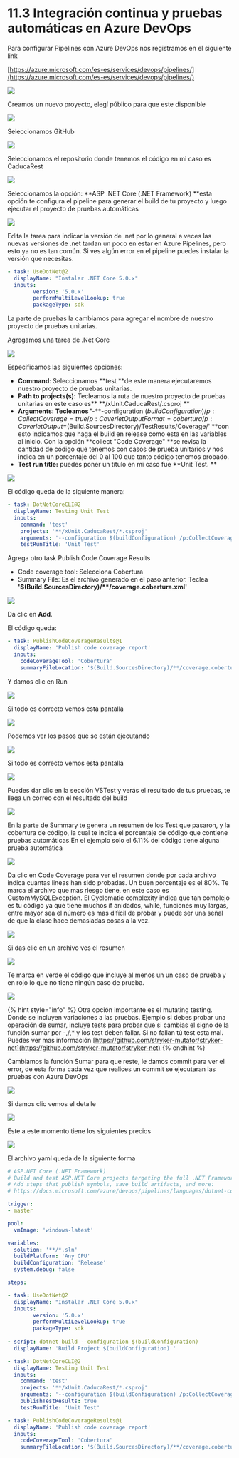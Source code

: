 # 11.3 Integración continua y pruebas automáticas en Azure DevOps

Para configurar Pipelines con Azure DevOps nos registramos en el siguiente link

[https://azure.microsoft.com/es-es/services/devops/pipelines/](https://azure.microsoft.com/es-es/services/devops/pipelines/)

![](<../.gitbook/assets/image (248).png>)

Creamos un nuevo proyecto, elegí público para que este disponible

![](<../.gitbook/assets/image (249).png>)

Seleccionamos GitHub

![](<../.gitbook/assets/image (250).png>)

Seleccionamos el repositorio donde tenemos el código en mi caso es CaducaRest

![](<../.gitbook/assets/image (251).png>)

Seleccionamos la opción: **ASP .NET Core (.NET Framework) **esta opción te configura el pipeline para generar el build de tu proyecto y luego ejecutar el proyecto de pruebas automáticas

![](<../.gitbook/assets/image (342).png>)

Edita la tarea para indicar la versión de .net por lo general a veces las nuevas versiones de .net tardan un poco en estar en Azure Pipelines, pero esto ya no es tan común. Si ves algún error en el pipeline puedes instalar la versión que necesitas.

```yaml
- task: UseDotNet@2 
  displayName: "Instalar .NET Core 5.0.x"
  inputs:
        version: '5.0.x'
        performMultiLevelLookup: true
        packageType: sdk
```

La parte de pruebas la cambiamos para agregar el nombre de nuestro proyecto de pruebas unitarias.&#x20;

Agregamos una tarea de .Net Core

![](<../.gitbook/assets/image (365).png>)

Especificamos las siguientes opciones:

* **Command**: Seleccionamos **test **de este manera ejecutaremos nuestro proyecto de pruebas unitarias.
* **Path to projects(s):** Tecleamos la ruta de nuestro proyecto de pruebas unitarias en este caso es** \*\*/xUnit.CaducaRest/.csproj **
* **Arguments: **Tecleamos** '**-**-configuration $(buildConfiguration) /p:CollectCoverage=true /p:CoverletOutputFormat=cobertura /p:CoverletOutput=$(Build.SourcesDirectory)/TestResults/Coverage/' **con esto indicamos que haga el build en release como esta en las variables al inicio. Con la opción **collect "Code Coverage" **se revisa la cantidad de código que tenemos con casos de prueba unitarios y nos indica en un porcentaje del 0 al 100 que tanto código tenemos probado.
* **Test run title:** puedes poner un título en mi caso fue **Unit Test. **

![](<../.gitbook/assets/image (364).png>)

El código queda de la siguiente manera:

```yaml
- task: DotNetCoreCLI@2
  displayName: Testing Unit Test
  inputs:
    command: 'test'
    projects: '**/xUnit.CaducaRest/*.csproj'
    arguments: '--configuration $(buildConfiguration) /p:CollectCoverage=true /p:CoverletOutputFormat=cobertura /p:CoverletOutput=$(Build.SourcesDirectory)/TestResults/Coverage/'
    testRunTitle: 'Unit Test'
```

Agrega otro task Publish Code Coverage Results

* Code coverage tool: Selecciona Cobertura
* Summary File: Es el archivo generado en el paso anterior. Teclea **'$(Build.SourcesDirectory)/\*\*/coverage.cobertura.xml'**

![](<../.gitbook/assets/imagen (47).png>)

Da clic en **Add**.&#x20;

El código queda:

```yaml
- task: PublishCodeCoverageResults@1
  displayName: 'Publish code coverage report'
  inputs:
    codeCoverageTool: 'Cobertura'
    summaryFileLocation: '$(Build.SourcesDirectory)/**/coverage.cobertura.xml'
```

Y damos clic en Run

![](<../.gitbook/assets/image (363).png>)

Si todo es correcto vemos esta pantalla

![](<../.gitbook/assets/image (253).png>)

Podemos ver los pasos que se están ejecutando

![](<../.gitbook/assets/image (254).png>)

Si todo es correcto vemos esta pantalla

![](<../.gitbook/assets/image (255).png>)

Puedes dar clic en la sección VSTest y verás el resultado de tus pruebas, te llega un correo con el resultado del build

![](<../.gitbook/assets/image (256).png>)

En la parte de Summary te genera un resumen de los Test que pasaron, y la cobertura de código, la cual te indica el porcentaje de código que contiene pruebas automáticas.En el ejemplo solo el 6.11% del código tiene alguna prueba automática

![](<../.gitbook/assets/image (362).png>)

Da clic en Code Coverage para ver el resumen donde por cada archivo indica cuantas lineas han sido probadas. Un buen porcentaje es el 80%. Te marca el archivo que mas riesgo tiene, en este caso es CustomMySQLException. El Cyclomatic complexity indica que tan complejo es tu código ya que tiene muchos if anidados, while, funciones muy largas, entre mayor sea el número es mas difícil de probar y puede ser una señal de que la clase hace demasiadas cosas a la vez.

![](<../.gitbook/assets/imagen (48).png>)

Si das clic en un archivo ves el resumen

![](<../.gitbook/assets/imagen (49).png>)

Te marca en verde el código que incluye al menos un un caso de prueba y en rojo lo que no tiene ningún caso de prueba.

![](<../.gitbook/assets/imagen (50).png>)

{% hint style="info" %}
Otra opción importante es el mutating testing. Donde se incluyen variaciones a las pruebas. Ejemplo si debes probar una operación de sumar, incluye tests para probar que si cambias el signo de la función sumar por -,/,\* y los test deben fallar. Si no fallan tú test esta mal. Puedes ver mas información [https://github.com/stryker-mutator/stryker-net](https://github.com/stryker-mutator/stryker-net)
{% endhint %}

Cambiamos la función Sumar para que reste, le damos commit para ver el error, de esta forma cada vez que realices un commit se ejecutaran las pruebas con Azure DevOps

![](<../.gitbook/assets/image (258).png>)

Si damos clic vemos el detalle

![](<../.gitbook/assets/image (259).png>)

Este a este momento tiene los siguientes precios

![](<../.gitbook/assets/image (257).png>)

El archivo yaml queda de la siguiente forma

```yaml
# ASP.NET Core (.NET Framework)
# Build and test ASP.NET Core projects targeting the full .NET Framework.
# Add steps that publish symbols, save build artifacts, and more:
# https://docs.microsoft.com/azure/devops/pipelines/languages/dotnet-core

trigger:
- master

pool:
  vmImage: 'windows-latest'

variables:
  solution: '**/*.sln'
  buildPlatform: 'Any CPU'
  buildConfiguration: 'Release'
  system.debug: false

steps:

- task: UseDotNet@2 
  displayName: "Instalar .NET Core 5.0.x"
  inputs:
        version: '5.0.x'
        performMultiLevelLookup: true
        packageType: sdk
        
- script: dotnet build --configuration $(buildConfiguration)
  displayName: 'Build Project $(buildConfiguration) '

- task: DotNetCoreCLI@2
  displayName: Testing Unit Test
  inputs:
    command: 'test'
    projects: '**/xUnit.CaducaRest/*.csproj'
    arguments: '--configuration $(buildConfiguration) /p:CollectCoverage=true /p:CoverletOutputFormat=cobertura /p:CoverletOutput=$(Build.SourcesDirectory)/TestResults/Coverage/'
    publishTestResults: true
    testRunTitle: 'Unit Test'

- task: PublishCodeCoverageResults@1
  displayName: 'Publish code coverage report'
  inputs:
    codeCoverageTool: 'Cobertura'
    summaryFileLocation: '$(Build.SourcesDirectory)/**/coverage.cobertura.xml'
  
```
